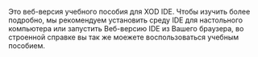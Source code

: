Это веб-версия учебного пособия для XOD IDE. Чтобы изучить более подробно, мы рекомендуем установить среду IDE для настольного компьютера или запустить Веб-версию IDE из Вашего браузера, во строенной справке вы так же моежете воспользоваться учебным пособием.
